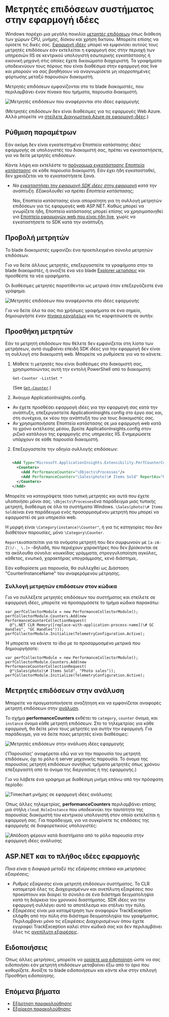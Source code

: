 <properties 
    pageTitle="Μετρητές επιδόσεων στην εφαρμογή ιδέες | Microsoft Azure" 
    description="Παρακολούθηση του συστήματος και τα προσαρμοσμένα μετρητές επιδόσεων .NET στην εφαρμογή ιδέες." 
    services="application-insights" 
    documentationCenter=""
    authors="alancameronwills" 
    manager="douge"/>

<tags 
    ms.service="application-insights" 
    ms.workload="tbd" 
    ms.tgt_pltfrm="ibiza" 
    ms.devlang="na" 
    ms.topic="article" 
    ms.date="10/11/2016" 
    ms.author="awills"/>
 
# <a name="system-performance-counters-in-application-insights"></a>Μετρητές επιδόσεων συστήματος στην εφαρμογή ιδέες


Windows παρέχει μια μεγάλη ποικιλία [μετρητές επιδόσεων](http://www.codeproject.com/Articles/8590/An-Introduction-To-Performance-Counters) όπως διάθεση των χώρων CPU, μνήμης, δίσκου και χρήση δικτύου. Μπορείτε επίσης να ορίσετε τις δικές σας. [Εφαρμογή ιδέες](app-insights-overview.md) μπορεί να εμφανίσει αυτούς τους μετρητές επιδόσεων εάν εκτελείται η εφαρμογή σας στην περιοχή των υπηρεσιών IIS σε κεντρικού υπολογιστή εσωτερικής εγκατάστασης ή εικονική μηχανή στις οποίες έχετε δικαιώματα διαχειριστή. Τα γραφήματα υποδεικνύουν τους πόρους που είναι διαθέσιμα στην εφαρμογή σας live και μπορούν να σας βοηθήσουν να αναγνωρίσετε μη ισορροπημένες φόρτωσης μεταξύ παρουσιών διακομιστή.

Μετρητές επιδόσεων εμφανίζονται στο το blade διακομιστές, που περιλαμβάνει έναν πίνακα που τμήματα, παρουσία διακομιστή.

![Μετρητές επιδόσεων που αναφέρονται στο ιδέες εφαρμογής](./media/app-insights-performance-counters/counters-by-server-instance.png)

(Μετρητές επιδόσεων δεν είναι διαθέσιμες για τις εφαρμογές Web Azure. Αλλά μπορείτε να [στείλετε Διαγνωστικά Azure σε εφαρμογή ιδέες](app-insights-azure-diagnostics.md).)

## <a name="configure"></a>Ρύθμιση παραμέτρων

Εάν ακόμη δεν είναι εγκατεστημένο Εποπτεία κατάστασης ιδέες εφαρμογής σε υπολογιστές του διακομιστή σας, πρέπει να εγκαταστήσετε, για να δείτε μετρητές επιδόσεων.

Κάντε λήψη και εκτελέστε το [πρόγραμμα εγκατάστασης Εποπτεία κατάστασης](http://go.microsoft.com/fwlink/?LinkId=506648) σε κάθε παρουσία διακομιστή. Εάν έχει ήδη εγκατασταθεί, δεν χρειάζεται να το εγκαταστήσετε ξανά.

* *Να [εγκαταστήσει την εφαρμογή SDK ιδέες στην εφαρμογή](app-insights-asp-net.md) κατά την ανάπτυξη. Εξακολουθεί να πρέπει Εποπτεία κατάστασης;*

    Ναι, Εποπτεία κατάστασης είναι απαραίτητη για τη συλλογή μετρητών επιδόσεων για τις εφαρμογές web ASP.NET. Καθώς μπορεί να γνωρίζετε ήδη, Εποπτεία κατάστασης μπορεί επίσης να χρησιμοποιηθεί για [Εποπτεία εφαρμογών web που είναι ήδη live](app-insights-monitor-performance-live-website-now.md), χωρίς να εγκαταστήσετε το SDK κατά την ανάπτυξη.


## <a name="view-counters"></a>Προβολή μετρητών

Το blade διακομιστές εμφανίζει ένα προεπιλεγμένο σύνολο μετρητών επιδόσεων. 

Για να δείτε άλλους μετρητές, επεξεργαστείτε τα γραφήματα στην το blade διακομιστές, ή ανοίξτε ένα νέο blade [Explorer μετρήσεις](app-insights-metrics-explorer.md) και προσθέστε τα νέα γραφήματα. 

Οι διαθέσιμες μετρητές παρατίθενται ως μετρικά όταν επεξεργάζεστε ένα γράφημα.

![Μετρητές επιδόσεων που αναφέρονται στο ιδέες εφαρμογής](./media/app-insights-performance-counters/choose-performance-counters.png)

Για να δείτε όλα τα σας πιο χρήσιμες γραφήματα σε ένα σημείο, δημιουργήστε έναν [πίνακα εργαλείων](app-insights-dashboards.md) και τις καρφιτσώσετε σε αυτήν.

## <a name="add-counters"></a>Προσθήκη μετρητών

Εάν το μετρητή επιδόσεων που θέλετε δεν εμφανίζεται στη λίστα των μετρήσεων, αυτό συμβαίνει επειδή SDK ιδέες για την εφαρμογή δεν είναι τη συλλογή στο διακομιστή web. Μπορείτε να ρυθμίσετε για να το κάνετε.

1. Μάθετε τι μετρητές που είναι διαθέσιμες στο διακομιστή σας, χρησιμοποιώντας αυτή την εντολή PowerShell από το διακομιστή:

    `Get-Counter -ListSet *`

    (See [`Get-Counter`](https://technet.microsoft.com/library/hh849685.aspx).)

1. Άνοιγμα ApplicationInsights.config.

 * Αν έχετε προσθέσει εφαρμογή ιδέες για την εφαρμογή σας κατά την ανάπτυξη, επεξεργαστείτε ApplicationInsights.config στο έργο σας και, στη συνέχεια, εκ νέου την ανάπτυξή του για τους διακομιστές σας.
 * Αν χρησιμοποιήσατε Εποπτεία κατάστασης σε μια εφαρμογή web κατά το χρόνο εκτέλεσης μέσου, βρείτε ApplicationInsights.config στον ριζικό κατάλογο της εφαρμογής στις υπηρεσίες IIS. Ενημερώσετε υπάρχουν σε κάθε παρουσία διακομιστή.

2. Επεξεργαστείτε την οδηγία συλλογής επιδόσεων:

 ```XML

    <Add Type="Microsoft.ApplicationInsights.Extensibility.PerfCounterCollector.PerformanceCollectorModule, Microsoft.AI.PerfCounterCollector">
      <Counters>
        <Add PerformanceCounter="\Objects\Processes"/>
        <Add PerformanceCounter="\Sales(photo)\# Items Sold" ReportAs="Photo sales"/>
      </Counters>
    </Add>

```

Μπορείτε να καταγράψετε τόσο τυπική μετρητές και αυτά που έχετε υλοποιήσει μόνοι σας. `\Objects\Processes`ένα παράδειγμα μιας τυπικής μετρητή, διαθέσιμη σε όλα τα συστήματα Windows. `\Sales(photo)\# Items Sold`είναι ένα παράδειγμα ενός προσαρμοσμένου μετρητή που μπορεί να εφαρμοστεί σε μια υπηρεσία web. 

Η μορφή είναι `\Category(instance)\Counter"`, ή για τις κατηγορίες που δεν διαθέτουν παρουσίες, μόνο `\Category\Counter`.

`ReportAs`απαιτείται για τα ονόματα μετρητή που δεν συμφωνούν με `[a-zA-Z()/-_ \.]+` -δηλαδή, που περιέχουν χαρακτήρες που δεν βρίσκονται σε τα ακόλουθα σύνολα: κουκκίδας γράμματα, στρογγυλοποίηση αγκύλες, κάθετος, ενωτικό, χαρακτήρας υπογράμμισης, κενό διάστημα,.

Εάν καθορίσετε μια παρουσία, θα συλλεχθεί ως Διάσταση "CounterInstanceName" του αναφερόμενου μέτρησης.

### <a name="collecting-performance-counters-in-code"></a>Συλλογή μετρητών επιδόσεων στον κώδικα

Για να συλλέξετε μετρητές επιδόσεων του συστήματος και στείλετε σε εφαρμογή ιδέες, μπορείτε να προσαρμόσετε το τμήμα κώδικα παρακάτω:

    var perfCollectorModule = new PerformanceCollectorModule();
    perfCollectorModule.Counters.Add(new PerformanceCounterCollectionRequest(
      @"\.NET CLR Memory([replace-with-application-process-name])\# GC Handles", "GC Handles")));
    perfCollectorModule.Initialize(TelemetryConfiguration.Active);

Ή μπορείτε να κάνετε το ίδιο με το προσαρμοσμένο μετρικά που δημιουργήσατε:

    var perfCollectorModule = new PerformanceCollectorModule();
    perfCollectorModule.Counters.Add(new PerformanceCounterCollectionRequest(
      @"\Sales(photo)\# Items Sold", "Photo sales"));
    perfCollectorModule.Initialize(TelemetryConfiguration.Active);

## <a name="performance-counters-in-analytics"></a>Μετρητές επιδόσεων στην ανάλυση

Μπορείτε να πραγματοποιήσετε αναζήτηση και να εμφανίζεται αναφορές μετρητή επιδόσεων στην [ανάλυση](app-insights-analytics.md).


Το σχήμα **performanceCounters** εκθέτει το `category`, `counter` όνομα, και `instance` όνομα κάθε μετρητή επιδόσεων.  Στο το τηλεμετρίας για κάθε εφαρμογή, θα δείτε μόνο τους μετρητές για αυτήν την εφαρμογή. Για παράδειγμα, για να δείτε ποιες μετρητές είναι διαθέσιμες: 

![Μετρητές επιδόσεων στην ανάλυση ιδέες εφαρμογής](./media/app-insights-performance-counters/analytics-performance-counters.png)

('Παρουσίας' αναφέρεται εδώ για να την παρουσία του μετρητή επιδόσεων, όχι το ρόλο ή server μηχανικής παρουσία. Το όνομα της παρουσίας μετρητή επιδόσεων συνήθως τμήματα μετρητές όπως χρόνου επεξεργαστή από το όνομα της διεργασίας ή της εφαρμογής.)

Για να λάβετε ένα γράφημα με διαθέσιμη μνήμη επάνω από την πρόσφατη περίοδο: 

![Timechart μνήμης σε εφαρμογή ιδέες ανάλυσης](./media/app-insights-performance-counters/analytics-available-memory.png)


Όπως άλλες τηλεμετρίας, **performanceCounters** περιλαμβάνει επίσης μια στήλη `cloud_RoleInstance` που υποδεικνύει την ταυτότητα της παρουσίας διακομιστή του κεντρικού υπολογιστή στον οποίο εκτελείται η εφαρμογή σας. Για παράδειγμα, για να συγκρίνετε τις επιδόσεις της εφαρμογής σε διαφορετικούς υπολογιστές: 

![Απόδοση φέρουν κατά διαστήματα από το ρόλο παρουσία στην εφαρμογή ιδέες ανάλυσης](./media/app-insights-performance-counters/analytics-metrics-role-instance.png)


## <a name="aspnet-and-application-insights-counts"></a>ASP.NET και το πλήθος ιδέες εφαρμογής

*Ποια είναι η διαφορά μεταξύ της εξαίρεσης επιτόκιο και μετρήσεις εξαιρέσεις;*

* *Ρυθμός εξαίρεσης* είναι μετρητή επιδόσεων συστήματος. Το CLR καταμετρά όλες τις Διαχειρισμένων και ανεπίλυτη εξαιρέσεις που προκύπτουν και διαιρεί το σύνολο σε ένα διάστημα δειγματοληψία κατά τη διάρκεια του χρονικού διαστήματος. SDK ιδέες για την εφαρμογή συλλέγει αυτό το αποτέλεσμα και στέλνει την πύλη.
* *Εξαιρέσεις* είναι μια καταμέτρηση των αναφορών TrackException ελήφθη από την πύλη στο διάστημα δειγματοληψία του γραφήματος. Περιλαμβάνει μόνο τις εξαιρέσεις Διαχειρισμένων όπου έχετε εγγραφεί TrackException καλεί στον κώδικά σας και δεν περιλαμβάνει όλες τις [ανεπίλυτη εξαιρέσεις](app-insights-asp-net-exceptions.md). 

## <a name="alerts"></a>Ειδοποιήσεις

Όπως άλλες μετρήσεις, μπορείτε να [ορίσετε μια ειδοποίηση](app-insights-alerts.md) ώστε να σας ειδοποιήσει εάν μετρητή επιδόσεων μεταβαίνει έξω από το όριο που καθορίζετε. Ανοίξτε το blade ειδοποιήσεων και κάντε κλικ στην επιλογή Προσθήκη ειδοποίησης.


## <a name="next"></a>Επόμενα βήματα

* [Εξάρτηση παρακολούθησης](app-insights-asp-net-dependencies.md)
* [Εξαίρεση παρακολούθησης](app-insights-asp-net-exceptions.md)
